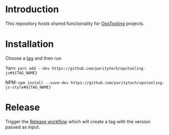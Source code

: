 # Introduction

This repository hosts shared functionality for
[OpsTooling](https://github.com/orgs/paritytech/teams/opstooling) projects.

# Installation

Choose a [tag](https://github.com/paritytech/opstooling-js/tags) and then run

Yarn: `yarn add --dev https://github.com/paritytech/opstooling-js#${TAG_NAME}`

NPM: `npm install --save-dev https://github.com/paritytech/opstooling-js-style#${TAG_NAME}`

# Release

Trigger the [Release workflow](https://github.com/paritytech/opstooling-js/actions/workflows/release.yml)
which will create a tag with the version passed as input.
